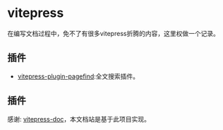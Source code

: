 # vitepress

在编写文档过程中，免不了有很多vitepress折腾的内容，这里权做一个记录。

## 插件

- [vitepress-plugin-pagefind](https://github.com/ATQQ/sugar-blog/blob/master/packages/vitepress-plugin-pagefind/README-zh.md):全文搜索插件。

## 插件

感谢: [vitepress-doc](https://github.com/Yiov/vitepress-doc)，本文档站是基于此项目实现。